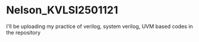 # Nelson_KVLSI2501121
I'll be uploading my practice of verilog, system verilog, UVM based codes in the repository 
